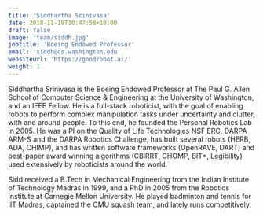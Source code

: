 ```yaml
---
title: 'Siddhartha Srinivasa'
date: 2018-11-19T10:47:58+10:00
draft: false
image: 'team/siddh.jpg'
jobtitle: 'Boeing Endowed Professor'
email: 'siddh@cs.washington.edu'
websiteurl: 'https://goodrobot.ai/'
weight: 1
---
```


Siddhartha Srinivasa is the Boeing Endowed Professor at The Paul G. Allen School of Computer Science & Engineering at the University of Washington, and an IEEE Fellow. He is a full-stack roboticist, with the goal of enabling robots to perform complex manipulation tasks under uncertainty and clutter, with and around people. To this end, he founded the Personal Robotics Lab in 2005. He was a PI on the Quality of Life Technologies NSF ERC, DARPA ARM-S and the DARPA Robotics Challenge, has built several robots (HERB, ADA, CHIMP), and has written software frameworks (OpenRAVE, DART) and best-paper award winning algorithms (CBiRRT, CHOMP, BIT\*, Legibility) used extensively by roboticists around the world. 

Sidd received a B.Tech in Mechanical Engineering from the Indian Institute of Technology Madras in 1999, and a PhD in 2005 from the Robotics Institute at Carnegie Mellon University. He played badminton and tennis for IIT Madras, captained the CMU squash team, and lately runs competitively.
